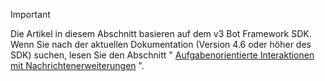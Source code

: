 > [!Important]
> Die Artikel in diesem Abschnitt basieren auf dem v3 Bot Framework SDK. Wenn Sie nach der aktuellen Dokumentation (Version 4.6 oder höher des SDK) suchen, lesen Sie den Abschnitt " [Aufgabenorientierte Interaktionen mit Nachrichtenerweiterungen](~/messaging-extensions/what-are-messaging-extensions.md) ".
